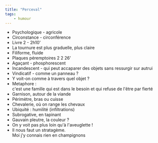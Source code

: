 ```yaml
---
title: "Perceval"
tags:
    - humour
---
```


* Psychologique - agricole
* Circonstance - circonférence
* Livre 2 - 2h10'
* La tournure est plus graduelle, plus claire
* Filiforme, fluide
* Plaques péremptoires 2 2 26'
* Agaçant - phosphorescent
* Incandescent - qui peut accaparer des objets sans ressurgir sur autrui
* Vindicatif - comme un panneau ?
* Y voit-on comme à travers quel objet ?
* Metaphore :  
  c'est une famille qui est dans le besoin et qui refuse de l'être par fierté
* Garnison, autour de la viande
* Périmètre, bras ou cuisse
* Chevalerie, où on range les chevaux
* Ubiquité : humilité (infiltrations)
* Subrogative, en tapinant
* Gauvain pleutre, la couleur ?
* On y voit pas plus loin qu'à l'aveuglette !
* Il nous faut un stratagème.  
  Moi j'y connais rien en champignons

